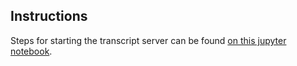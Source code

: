 ## Instructions

Steps for starting the transcript server can be found [on this jupyter notebook][1].

[1]: https://colab.research.google.com/drive/1WJ7WBbJDYqI64YajwDf_sSTEXpdcjvQC#scrollTo=Hun5su7m7yam

